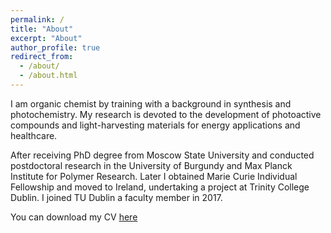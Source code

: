 ```yaml
---
permalink: /
title: "About"
excerpt: "About"
author_profile: true
redirect_from: 
  - /about/
  - /about.html
---
```


I am organic chemist by training with a background in synthesis and photochemistry. My research is devoted to the development of photoactive compounds and light-harvesting materials for energy applications and healthcare. 

After receiving PhD degree from Moscow State University and conducted postdoctoral research in the University of Burgundy and Max Planck Institute for Polymer Research. Later I obtained Marie Curie Individual Fellowship and moved to Ireland, undertaking a project at Trinity College Dublin. I joined TU Dublin a faculty member in 2017.

You can download my CV [here](https://mihafil.github.io/academic/files/Filatov-CV-2020.pdf)
